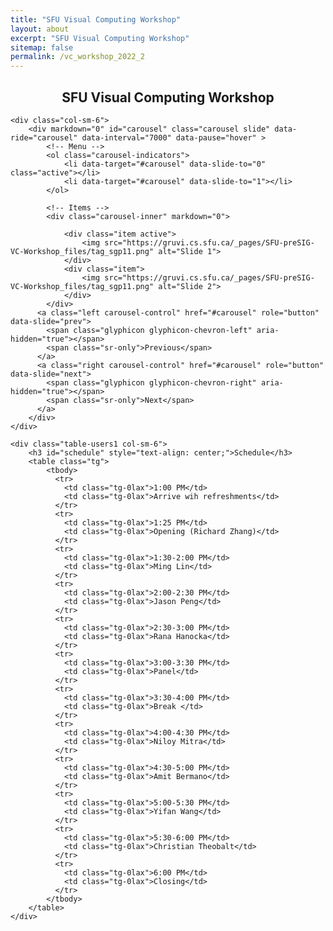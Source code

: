```yaml
---
title: "SFU Visual Computing Workshop"
layout: about
excerpt: "SFU Visual Computing Workshop"
sitemap: false
permalink: /vc_workshop_2022_2
---
```


<h2 id="workshop" style="text-align: center;">SFU Visual Computing Workshop</h2>

<div class="col-sm-12">

    <div class="col-sm-6">
        <div markdown="0" id="carousel" class="carousel slide" data-ride="carousel" data-interval="7000" data-pause="hover" >
            <!-- Menu -->
            <ol class="carousel-indicators">
                <li data-target="#carousel" data-slide-to="0" class="active"></li>
                <li data-target="#carousel" data-slide-to="1"></li>
            </ol>

            <!-- Items -->
            <div class="carousel-inner" markdown="0">

                <div class="item active">
                    <img src="https://gruvi.cs.sfu.ca/_pages/SFU-preSIG-VC-Workshop_files/tag_sgp11.png" alt="Slide 1">
                </div>
                <div class="item">
                    <img src="https://gruvi.cs.sfu.ca/_pages/SFU-preSIG-VC-Workshop_files/tag_sgp11.png" alt="Slide 2">
                </div>
            </div> 
          <a class="left carousel-control" href="#carousel" role="button" data-slide="prev">
            <span class="glyphicon glyphicon-chevron-left" aria-hidden="true"></span>
            <span class="sr-only">Previous</span>
          </a>
          <a class="right carousel-control" href="#carousel" role="button" data-slide="next">
            <span class="glyphicon glyphicon-chevron-right" aria-hidden="true"></span>
            <span class="sr-only">Next</span>
          </a>
        </div>
    </div>    

    <div class="table-users1 col-sm-6">
        <h3 id="schedule" style="text-align: center;">Schedule</h3>
        <table class="tg">
            <tbody>
              <tr>
                <td class="tg-0lax">1:00 PM</td>
                <td class="tg-0lax">Arrive wih refreshments</td>
              </tr>
              <tr>
                <td class="tg-0lax">1:25 PM</td>
                <td class="tg-0lax">Opening (Richard Zhang)</td>
              </tr>
              <tr>
                <td class="tg-0lax">1:30-2:00 PM</td>
                <td class="tg-0lax">Ming Lin</td>
              </tr>
              <tr>
                <td class="tg-0lax">2:00-2:30 PM</td>
                <td class="tg-0lax">Jason Peng</td>
              </tr>
              <tr>
                <td class="tg-0lax">2:30-3:00 PM</td>
                <td class="tg-0lax">Rana Hanocka</td>
              </tr>
              <tr>
                <td class="tg-0lax">3:00-3:30 PM</td>
                <td class="tg-0lax">Panel</td>
              </tr>
              <tr>
                <td class="tg-0lax">3:30-4:00 PM</td>
                <td class="tg-0lax">Break </td>
              </tr>
              <tr>
                <td class="tg-0lax">4:00-4:30 PM</td>
                <td class="tg-0lax">Niloy Mitra</td>
              </tr>
              <tr>
                <td class="tg-0lax">4:30-5:00 PM</td>
                <td class="tg-0lax">Amit Bermano</td>
              </tr>
              <tr>
                <td class="tg-0lax">5:00-5:30 PM</td>
                <td class="tg-0lax">Yifan Wang</td>
              </tr>
              <tr>
                <td class="tg-0lax">5:30-6:00 PM</td>
                <td class="tg-0lax">Christian Theobalt</td>
              </tr>
              <tr>
                <td class="tg-0lax">6:00 PM</td>
                <td class="tg-0lax">Closing</td>
              </tr>
            </tbody>
        </table>
    </div>
    
</div>
